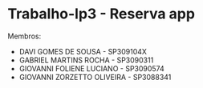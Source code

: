 # Trabalho-lp3 - Reserva app

Membros:
- DAVI GOMES DE SOUSA - SP309104X
- GABRIEL MARTINS ROCHA - SP3090311
- GIOVANNI FOLIENE LUCIANO - SP3090574
- GIOVANNI ZORZETTO OLIVEIRA - SP3088341
